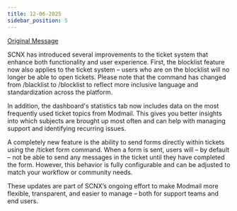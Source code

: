 ```yaml
---
title: 12-06-2025
sidebar_position: 5
---
```

[Original Message](https://discord.com/channels/1113111089350197380/1316771964487995462/1382834087823147090)


SCNX has introduced several improvements to the ticket system that enhance both functionality and user experience. First, the blocklist feature now also applies to the ticket system – users who are on the blocklist will no longer be able to open tickets. Please note that the command has changed from /blacklist to /blocklist to reflect more inclusive language and standardization across the platform.

In addition, the dashboard's statistics tab now includes data on the most frequently used ticket topics from Modmail. This gives you better insights into which subjects are brought up most often and can help with managing support and identifying recurring issues.

A completely new feature is the ability to send forms directly within tickets using the /ticket form command. When a form is sent, users will – by default – not be able to send any messages in the ticket until they have completed the form. However, this behavior is fully configurable and can be adjusted to match your workflow or community needs.

These updates are part of SCNX’s ongoing effort to make Modmail more flexible, transparent, and easier to manage – both for support teams and end users.